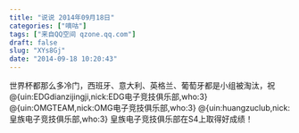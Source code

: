 ```yaml
---
title: "说说 2014年09月18日"
categories: ["嘀咕"]
tags: ["来自QQ空间 qzone.qq.com"]
draft: false
slug: "XYs8Gj"
date: "2014-09-18 10:20:43"
---
```


世界杯都那么多冷门，西班牙、意大利、英格兰、葡萄牙都是小组被淘汰，祝@{uin:EDGdianzijingji,nick:EDG电子竞技俱乐部,who:3} @{uin:OMGTEAM,nick:OMG电子竞技俱乐部,who:3} @{uin:huangzuclub,nick:皇族电子竞技俱乐部,who:3} 皇族电子竞技俱乐部在S4上取得好成绩！
